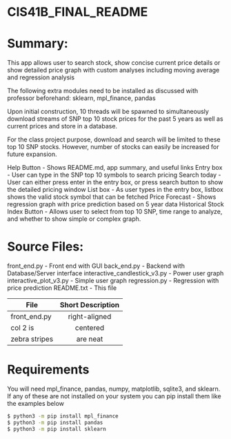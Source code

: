 # CIS41B_FINAL_README

# Summary:
This app allows user to search stock, show concise current price details or show detailed price graph with custom analyses including moving average and regression analysis

The following extra modules need to be installed as discussed with professor beforehand:
sklearn, mpl_finance, pandas

Upon initial construction, 10 threads will be spawned to simultaneously download streams of SNP top 10 stock prices for the past 5 years as well as current prices and store in a database.

For the class project purpose, download and search will be limited to these top 10 SNP stocks. However, number of stocks can easily be increased for future expansion.

Help Button           - Shows README.md, app summary, and useful links
Entry box             - User can type in the SNP top 10 symbols to search pricing
Search today          - User can either press enter in the entry box, or press search button to show the detailed pricing window
List box              - As user types in the entry box, listbox shows the valid stock symbol that can be fetched
Price Forecast        - Shows regression graph with price prediction based on 5 year data
Historical Stock Index Button - Allows user to select from top 10 SNP, time range to analyze, and whether to show simple or complex graph.

# Source Files:
front_end.py                  - Front end with GUI
back_end.py                   - Backend with Database/Server interface
interactive_candlestick_v3.py - Power user graph
interactive_plot_v3.py        - Simple user graph
regression.py                 - Regression with price prediction
README.txt                    - This file

| File          | Short Description         |
| --------------|:-------------------------:| 
| front_end.py  | right-aligned | 
| col 2 is      | centered      |   
| zebra stripes | are neat      |    









# Requirements
You will need mpl_finance, pandas, numpy, matplotlib, sqlite3, and sklearn.
If any of these are not installed on your system you can pip install them like the 
examples below
```bash
$ python3 -m pip install mpl_finance
$ python3 -m pip install pandas
$ python3 -m pip install sklearn
```
